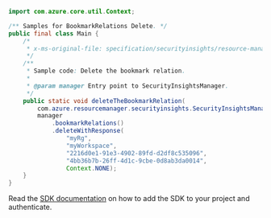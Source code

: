 ```java
import com.azure.core.util.Context;

/** Samples for BookmarkRelations Delete. */
public final class Main {
    /*
     * x-ms-original-file: specification/securityinsights/resource-manager/Microsoft.SecurityInsights/preview/2021-09-01-preview/examples/bookmarks/relations/DeleteBookmarkRelation.json
     */
    /**
     * Sample code: Delete the bookmark relation.
     *
     * @param manager Entry point to SecurityInsightsManager.
     */
    public static void deleteTheBookmarkRelation(
        com.azure.resourcemanager.securityinsights.SecurityInsightsManager manager) {
        manager
            .bookmarkRelations()
            .deleteWithResponse(
                "myRg",
                "myWorkspace",
                "2216d0e1-91e3-4902-89fd-d2df8c535096",
                "4bb36b7b-26ff-4d1c-9cbe-0d8ab3da0014",
                Context.NONE);
    }
}
```

Read the [SDK documentation](https://github.com/Azure/azure-sdk-for-java/blob/azure-resourcemanager-securityinsights_1.0.0-beta.1/sdk/securityinsights/azure-resourcemanager-securityinsights/README.md) on how to add the SDK to your project and authenticate.
